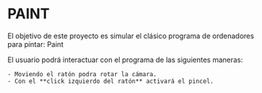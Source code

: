 # PAINT

El objetivo de este proyecto es simular el clásico programa de ordenadores para pintar: Paint

El usuario podrá interactuar con el programa de las siguientes maneras:

    - Moviendo el ratón podra rotar la cámara.
    - Con el **click izquierdo del ratón** activará el pincel.
